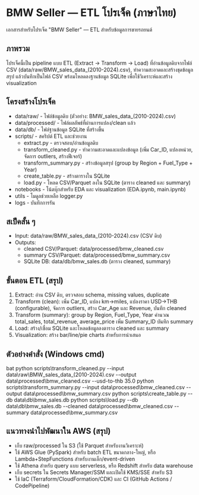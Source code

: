 # BMW Seller — ETL โปรเจ็ค (ภาษาไทย)

เอกสารสำหรับโปรเจ็ค "BMW Seller" — ETL สำหรับข้อมูลการขายรถยนต์

## ภาพรวม
โปรเจ็คนี้เป็น pipeline แบบ ETL (Extract → Transform → Load) ที่อ่านข้อมูลดิบจากไฟล์ CSV (data/raw/BMW_sales_data_(2010-2024).csv), ทำความสะอาดและสร้างชุดข้อมูลสรุป แล้วบันทึกเป็นไฟล์ CSV พร้อมโหลดลงฐานข้อมูล SQLite เพื่อใช้วิเคราะห์และสร้าง visualization

## โครงสร้างโปรเจ็ค
- data/raw/ - ไฟล์ข้อมูลดิบ (ตัวอย่าง: BMW_sales_data_(2010-2024).csv)
- data/processed/ - ไฟล์ผลลัพธ์ที่ผ่านการแปลง/clean แล้ว
- data/db/ - ไฟล์ฐานข้อมูล SQLite ที่สร้างขึ้น
- scripts/ - สคริปต์ ETL และช่วยงาน
  - extract.py - ตรวจสอบ/อ่านข้อมูลดิบ
  - transform_cleaned.py - ทำความสะอาดและแปลงข้อมูล (เพิ่ม Car_ID, แปลงหน่วย, จัดการ outliers, สร้างฟีเจอร์)
  - transform_summary.py - สร้างข้อมูลสรุป (group by Region + Fuel_Type + Year)
  - create_table.py - สร้างตารางใน SQLite
  - load.py - โหลด CSV/Parquet ลงใน SQLite (ตาราง cleaned และ summary)
- notebooks - โน้ตบุ๊กสำหรับ EDA และ visualization (EDA.ipynb, main.ipynb)
- utils - โมดูลช่วยเหลือ logger.py
- logs - บันทึกการรัน

## สเป็คสั้น ๆ
- Input: data/raw/BMW_sales_data_(2010-2024).csv (CSV ดิบ)
- Outputs:
  - cleaned CSV/Parquet: data/processed/bmw_cleaned.csv
  - summary CSV/Parquet: data/processed/bmw_summary.csv
  - SQLite DB: data/db/bmw_sales.db (ตาราง cleaned, summary)

## ขั้นตอน ETL (สรุป)
1. Extract: อ่าน CSV ดิบ, ตรวจสอบ schema, missing values, duplicate
2. Transform (clean): เพิ่ม Car_ID, แปลง km→miles, แปลงราคา USD→THB (configurable), จัดการ outliers, สร้าง Car_Age และ Revenue, บันทึก cleaned
3. Transform (summary): group by Region, Fuel_Type, Year คำนวณ total_sales, total_revenue, average_price เพิ่ม Summary_ID บันทึก summary
4. Load: สร้าง/เชื่อม SQLite และโหลดข้อมูลลงตาราง cleaned และ summary
5. Visualization: สร้าง bar/line/pie charts สำหรับการนำเสนอ

## ตัวอย่างคำสั่ง (Windows cmd)
bat
python scripts\transform_cleaned.py --input data\raw\BMW_sales_data_(2010-2024).csv --output data\processed\bmw_cleaned.csv --usd-to-thb 35.0
python scripts\transform_summary.py --input data\processed\bmw_cleaned.csv --output data\processed\bmw_summary.csv
python scripts\create_table.py --db data\db\bmw_sales.db
python scripts\load.py --db data\db\bmw_sales.db --cleaned data\processed\bmw_cleaned.csv --summary data\processed\bmw_summary.csv

## แนวทางนำไปพัฒนาใน AWS (สรุป)
- เก็บ raw/processed ใน S3 (ใช้ Parquet สำหรับงานวิเคราะห์)
- ใช้ AWS Glue (PySpark) สำหรับ batch ETL ขนาดกลาง-ใหญ่, หรือ Lambda+StepFunctions สำหรับงานเล็ก/event-driven
- ใช้ Athena สำหรับ query แบบ serverless, หรือ Redshift สำหรับ data warehouse
- เก็บ secrets ใน Secrets Manager/SSM และเปิดใช้ KMS/SSE สำหรับ S3
- ใช้ IaC (Terraform/CloudFormation/CDK) และ CI (GitHub Actions / CodePipeline)
